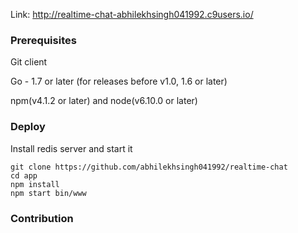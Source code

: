 
Link: http://realtime-chat-abhilekhsingh041992.c9users.io/

### Prerequisites
Git client

Go - 1.7 or later (for releases before v1.0, 1.6 or later)

npm(v4.1.2 or later) and node(v6.10.0 or later)

### Deploy


Install redis server and start it
```
git clone https://github.com/abhilekhsingh041992/realtime-chat
cd app
npm install
npm start bin/www
```


### Contribution
